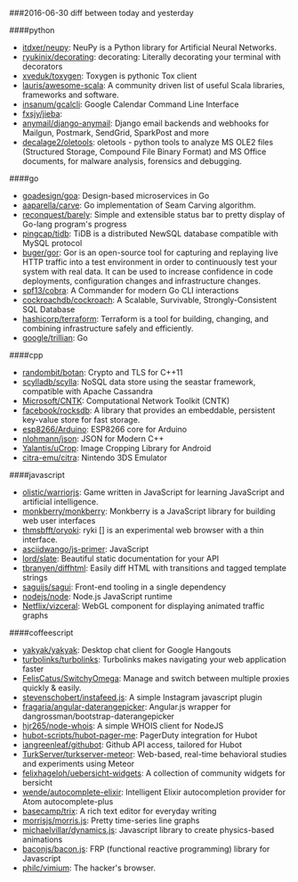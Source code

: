 ###2016-06-30
diff between today and yesterday

####python
* [itdxer/neupy](https://github.com/itdxer/neupy): NeuPy is a Python library for Artificial Neural Networks.
* [ryukinix/decorating](https://github.com/ryukinix/decorating): decorating: Literally decorating your terminal with decorators
* [xveduk/toxygen](https://github.com/xveduk/toxygen): Toxygen is pythonic Tox client
* [lauris/awesome-scala](https://github.com/lauris/awesome-scala): A community driven list of useful Scala libraries, frameworks and software.
* [insanum/gcalcli](https://github.com/insanum/gcalcli): Google Calendar Command Line Interface
* [fxsjy/jieba](https://github.com/fxsjy/jieba): 
* [anymail/django-anymail](https://github.com/anymail/django-anymail): Django email backends and webhooks for Mailgun, Postmark, SendGrid, SparkPost and more
* [decalage2/oletools](https://github.com/decalage2/oletools): oletools - python tools to analyze MS OLE2 files (Structured Storage, Compound File Binary Format) and MS Office documents, for malware analysis, forensics and debugging.

####go
* [goadesign/goa](https://github.com/goadesign/goa): Design-based microservices in Go
* [aaparella/carve](https://github.com/aaparella/carve): Go implementation of Seam Carving algorithm.
* [reconquest/barely](https://github.com/reconquest/barely): Simple and extensible status bar to pretty display of Go-lang program's progress
* [pingcap/tidb](https://github.com/pingcap/tidb): TiDB is a distributed NewSQL database compatible with MySQL protocol
* [buger/gor](https://github.com/buger/gor): Gor is an open-source tool for capturing and replaying live HTTP traffic into a test environment in order to continuously test your system with real data. It can be used to increase confidence in code deployments, configuration changes and infrastructure changes.
* [spf13/cobra](https://github.com/spf13/cobra): A Commander for modern Go CLI interactions
* [cockroachdb/cockroach](https://github.com/cockroachdb/cockroach): A Scalable, Survivable, Strongly-Consistent SQL Database
* [hashicorp/terraform](https://github.com/hashicorp/terraform): Terraform is a tool for building, changing, and combining infrastructure safely and efficiently.
* [google/trillian](https://github.com/google/trillian): Go

####cpp
* [randombit/botan](https://github.com/randombit/botan): Crypto and TLS for C++11
* [scylladb/scylla](https://github.com/scylladb/scylla): NoSQL data store using the seastar framework, compatible with Apache Cassandra
* [Microsoft/CNTK](https://github.com/Microsoft/CNTK): Computational Network Toolkit (CNTK)
* [facebook/rocksdb](https://github.com/facebook/rocksdb): A library that provides an embeddable, persistent key-value store for fast storage.
* [esp8266/Arduino](https://github.com/esp8266/Arduino): ESP8266 core for Arduino
* [nlohmann/json](https://github.com/nlohmann/json): JSON for Modern C++
* [Yalantis/uCrop](https://github.com/Yalantis/uCrop): Image Cropping Library for Android
* [citra-emu/citra](https://github.com/citra-emu/citra): Nintendo 3DS Emulator

####javascript
* [olistic/warriorjs](https://github.com/olistic/warriorjs): Game written in JavaScript for learning JavaScript and artificial intelligence.
* [monkberry/monkberry](https://github.com/monkberry/monkberry): Monkberry is a JavaScript library for building web user interfaces
* [thmsbfft/oryoki](https://github.com/thmsbfft/oryoki): ryki [] is an experimental web browser with a thin interface.
* [asciidwango/js-primer](https://github.com/asciidwango/js-primer): JavaScript 
* [lord/slate](https://github.com/lord/slate): Beautiful static documentation for your API
* [tbranyen/diffhtml](https://github.com/tbranyen/diffhtml): Easily diff HTML with transitions and tagged template strings
* [saguijs/sagui](https://github.com/saguijs/sagui):  Front-end tooling in a single dependency
* [nodejs/node](https://github.com/nodejs/node): Node.js JavaScript runtime 
* [Netflix/vizceral](https://github.com/Netflix/vizceral): WebGL component for displaying animated traffic graphs

####coffeescript
* [yakyak/yakyak](https://github.com/yakyak/yakyak): Desktop chat client for Google Hangouts
* [turbolinks/turbolinks](https://github.com/turbolinks/turbolinks): Turbolinks makes navigating your web application faster
* [FelisCatus/SwitchyOmega](https://github.com/FelisCatus/SwitchyOmega): Manage and switch between multiple proxies quickly & easily.
* [stevenschobert/instafeed.js](https://github.com/stevenschobert/instafeed.js): A simple Instagram javascript plugin
* [fragaria/angular-daterangepicker](https://github.com/fragaria/angular-daterangepicker): Angular.js wrapper for dangrossman/bootstrap-daterangepicker
* [hjr265/node-whois](https://github.com/hjr265/node-whois): A simple WHOIS client for NodeJS
* [hubot-scripts/hubot-pager-me](https://github.com/hubot-scripts/hubot-pager-me): PagerDuty integration for Hubot
* [iangreenleaf/githubot](https://github.com/iangreenleaf/githubot): Github API access, tailored for Hubot
* [TurkServer/turkserver-meteor](https://github.com/TurkServer/turkserver-meteor): Web-based, real-time behavioral studies and experiments using Meteor
* [felixhageloh/uebersicht-widgets](https://github.com/felixhageloh/uebersicht-widgets): A collection of community widgets for bersicht
* [wende/autocomplete-elixir](https://github.com/wende/autocomplete-elixir): Intelligent Elixir autocompletion provider for Atom autocomplete-plus
* [basecamp/trix](https://github.com/basecamp/trix): A rich text editor for everyday writing
* [morrisjs/morris.js](https://github.com/morrisjs/morris.js): Pretty time-series line graphs
* [michaelvillar/dynamics.js](https://github.com/michaelvillar/dynamics.js): Javascript library to create physics-based animations
* [baconjs/bacon.js](https://github.com/baconjs/bacon.js): FRP (functional reactive programming) library for Javascript
* [philc/vimium](https://github.com/philc/vimium): The hacker's browser.
